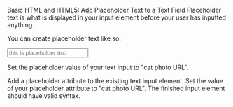 Basic HTML and HTML5: Add Placeholder Text to a Text Field
Placeholder text is what is displayed in your input element before your user has inputted anything.

You can create placeholder text like so:

<input type="text" placeholder="this is placeholder text">


Set the placeholder value of your text input to "cat photo URL".

Add a placeholder attribute to the existing text input element.
Set the value of your placeholder attribute to "cat photo URL".
The finished input element should have valid syntax.